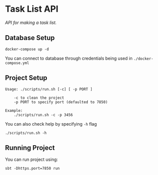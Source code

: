 # Task List API

_API for making a task list._

## Database Setup

```
docker-compose up -d
```

You can connect to database through credentials being used in `./docker-compose.yml`

## Project Setup

```$xslt
Usage: ./scripts/run.sh [-c] [ -p PORT ]

	-c to clean the project
	-p PORT to specify port (defaulted to 7850)

Example:
	./scripts/run.sh -c -p 3456
```

You can also check help by specifying `-h` flag

```$xslt
./scripts/run.sh -h
```

## Running Project

You can run project using:

```
sbt -Dhttps.port=7850 run
```
